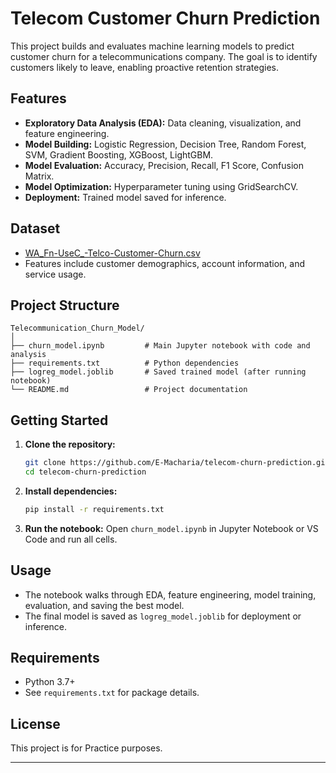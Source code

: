 # Telecom Customer Churn Prediction

This project builds and evaluates machine learning models to predict customer churn for a telecommunications company. The goal is to identify customers likely to leave, enabling proactive retention strategies.

## Features

- **Exploratory Data Analysis (EDA):** Data cleaning, visualization, and feature engineering.
- **Model Building:** Logistic Regression, Decision Tree, Random Forest, SVM, Gradient Boosting, XGBoost, LightGBM.
- **Model Evaluation:** Accuracy, Precision, Recall, F1 Score, Confusion Matrix.
- **Model Optimization:** Hyperparameter tuning using GridSearchCV.
- **Deployment:** Trained model saved for inference.

## Dataset

- [WA_Fn-UseC_-Telco-Customer-Churn.csv](https://www.kaggle.com/blastchar/telco-customer-churn)
- Features include customer demographics, account information, and service usage.

## Project Structure

```
Telecommunication_Churn_Model/
│
├── churn_model.ipynb         # Main Jupyter notebook with code and analysis
├── requirements.txt          # Python dependencies
├── logreg_model.joblib       # Saved trained model (after running notebook)
└── README.md                 # Project documentation
```

## Getting Started

1. **Clone the repository:**
   ```sh
   git clone https://github.com/E-Macharia/telecom-churn-prediction.git
   cd telecom-churn-prediction
   ```

2. **Install dependencies:**
   ```sh
   pip install -r requirements.txt
   ```

3. **Run the notebook:**
   Open `churn_model.ipynb` in Jupyter Notebook or VS Code and run all cells.

## Usage

- The notebook walks through EDA, feature engineering, model training, evaluation, and saving the best model.
- The final model is saved as `logreg_model.joblib` for deployment or inference.

## Requirements

- Python 3.7+
- See `requirements.txt` for package details.

## License

This project is for Practice purposes.

---
